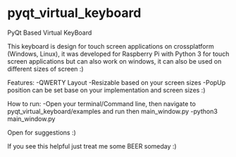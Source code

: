 # pyqt_virtual_keyboard
PyQt Based Virtual KeyBoard

This keyboard is design for touch screen applications on crossplatform (Windows, Linux), it was developed for Raspberry Pi with Python 3 for touch screen applications but can also work on windows, it can also be used on different sizes of screen :)

Features:
-QWERTY Layout
-Resizable based on your screen sizes
-PopUp position can be set base on your implementation and screen sizes :)

How to run:
-Open your terminal/Command line, then navigate to pyqt_virtual_keyboard/examples and run then main_window.py
-python3 main_window.py

Open for suggestions :)
  
If you see this helpful just treat me some BEER someday :)
